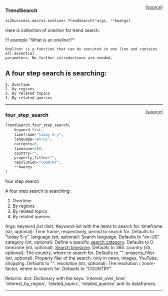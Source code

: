 <span style="float:right;">[[source]](https://github.com/ai2business/ai2business/blob/main/ai2business/macros/oneliner.py#L22)</span>

### TrendSearch


```python
ai2business.macros.oneliner.TrendSearch(*args, **kwargs)
```


Here is collection of *oneliner* for trend search.

!!! example "What is an *oneliner*?"

    Oneliner is a function that can be executed in one line and contains all essential
    parameters. No further introductions are needed.

## A four step search is searching:

    1. Overtime
    2. By regions
    3. By related topics
    4. By related queries


----

<span style="float:right;">[[source]](https://github.com/ai2business/ai2business/blob/main/ai2business/macros/oneliner.py#L38)</span>

### four_step_search


```python
TrendSearch.four_step_search(
    keyword_list,
    timeframe="today 5-y",
    language="en-US",
    category=0,
    timezone=360,
    country="",
    property_filter="",
    resolution="COUNTRY",
    **kwargs
)
```


four step search

A four step search is searching:

1. Overtime
2. By regions
3. By related topics
4. By related queries

Args:
    keyword_list (list): Keyword-list with the items to search for.
    timeframe (str, optional): Time frame, respectively, period to search for.
    Defaults to "today 5-y".
    language (str, optional): Search language. Defaults to "en-US".
    category (int, optional): Define a specific [search category](https://github.com/pat310/google-trends-api/wiki/Google-Trends-Categories). Defaults to 0.
    timezone (int, optional): [Search timezone](https://developers.google.com/maps/documentation/timezone/overview). Defaults to 360.
    country (str, optional): The country, where to search for. Defaults to "".
    property_filter (str, optional): Property filer of the search; only in news, images, YouTube, shopping. Defaults to "".
    resolution (str, optional): The resolution / zoom-factor, where to search for. Defaults to "COUNTRY".

Returns:
    dict: Dictionary with the keys: 'interest_over_time', 'interest_by_region', 'related_topics', 'related_queries' and its dataframes.


----

